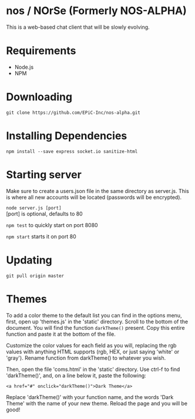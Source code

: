 # nos / NOrSe (Formerly NOS-ALPHA)

This is a web-based chat client that will be slowly evolving.


# Requirements
* Node.js
* NPM

# Downloading
`git clone https://github.com/EPiC-Inc/nos-alpha.git`

# Installing Dependencies
`npm install --save express socket.io sanitize-html`

# Starting server

Make sure to create a users.json file in the same directory as server.js. This is where all new accounts will be located (passwords will be encrypted).

`node server.js [port]`<br>
[port] is optional, defaults to 80

`npm test` to quickly start on port 8080

`npm start` starts it on port 80

# Updating
`git pull origin master`

# Themes

To add a color theme to the default list you can find in the options menu, first, open up 'themes.js' in the 'static' directory. Scroll to the bottom of the document. You will find the function `darkTheme()` present. Copy this entire function and paste it at the bottom of the file.

Customize the color values for each field as you will, replacing the rgb values with anything HTML supports (rgb, HEX, or just saying 'white' or 'gray'). Rename function from darkTheme() to whatever you wish.

Then, open the file 'coms.html' in the 'static' directory. Use ctrl-f to find 'darkTheme()', and, on a line below it, paste the following: 

`<a href="#" onclick="darkTheme()">Dark Theme</a>`

Replace 'darkTheme()' with your function name, and the words 'Dark Theme' with the name of your new theme. Reload the page and you will be good!
